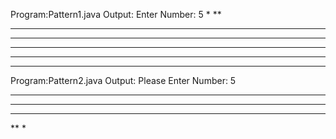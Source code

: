 Program:Pattern1.java
Output:
Enter Number:
5
*
**
***
****
*****
******
----------------------------
Program:Pattern2.java
Output:
Please Enter Number:
5
*****
****
***
**
*

